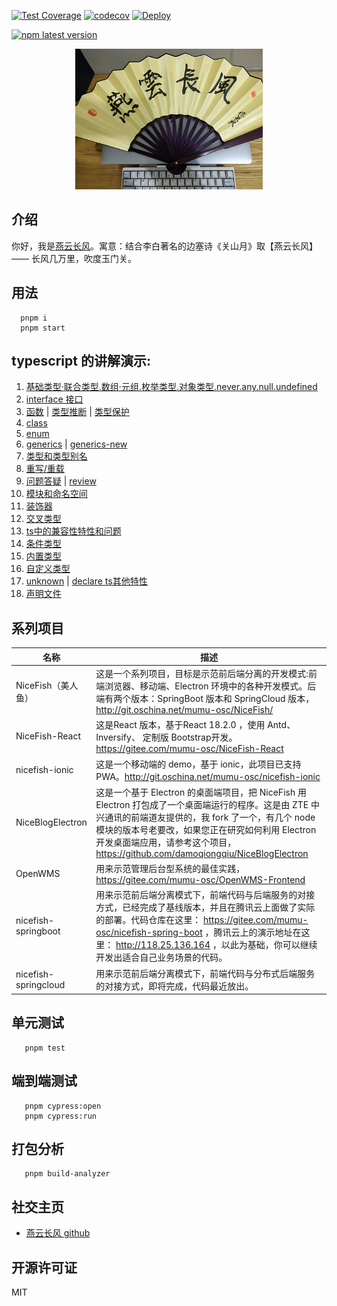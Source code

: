 [![Test Coverage](https://github.com/yanyunchangfeng/learn-typescript/actions/workflows/test.yml/badge.svg)](https://github.com/yanyunchangfeng/learn-typescript/actions/workflows/test.yml/?query=branch:main) [![codecov](https://codecov.io/gh/yanyunchangfeng/learn-typescript/branch/main/graph/badge.svg)](https://codecov.io/gh/yanyunchangfeng/learn-typescript) [![Deploy](https://github.com/yanyunchangfeng/learn-typescript/workflows/Deploy/badge.svg)](https://github.com/yanyunchangfeng/learn-typescript/actions/workflows/deploy.yml)

[![npm latest version](https://img.shields.io/npm/v/learn-typescript/latest.svg)](https://www.npmjs.com/package/learn-typescript)

<p align="center">
    <img width="300" src="src/assets/img/yanyunchangfeng.png">
</p>

## 介绍

你好，我是[燕云长风](https://yanyunchangfeng.github.io)。寓意：结合李白著名的边塞诗《关山月》取【燕云长风】—— 长风几万里，吹度玉门关。

## 用法

```
  pnpm i
  pnpm start
```

## typescript 的讲解演示:

1.  [基础类型·联合类型.数组·元组.枚举类型.对象类型.never.any.null.undefined](src/app/lesson1/basic-types.ts)
2.  [interface 接口](src/app/lesson2/interface.ts)
3.  [函数](src/app/lesson3/function.ts) | [类型推断](src/app/lesson3/type-assert.ts) | [类型保护](src/app/lesson3/type-protect.ts)
4.  [class](src/app/lesson4/class.ts)
5.  [enum](src/app/lesson5/enums.ts)
6.  [generics](src/app/lesson6/generics.ts) | [generics-new](src/app/lesson6/generics-new.ts)
7.  [类型和类型别名](src/app/lesson7/more.ts)
8.  [重写/重载](src/app/lesson8/index.ts)
9.  [问题答疑](src/app/lesson9/index.ts) | [review](src/app/lesson9/review.ts)
10. [模块和命名空间](src/app/lesson10/index.ts)
11. [装饰器](src/app/lesson12/index.ts)
12. [交叉类型](src/app/lesson13/index.ts)
13. [ts中的兼容性特性和问题](src/app/lesson14/index.ts)
14. [条件类型](src/app/lesson15/index.ts)
15. [内置类型](src/app/lesson16/index.ts)
16. [自定义类型](src/app/lesson17/index.ts)
17. [unknown](src/app/lesson18/index.ts) | [declare ts其他特性](src/app/lesson18/declare.ts)
18. [声明文件](src/app/lesson19/index.ts)

## 系列项目

| 名称 | 描述 |
| --- | --- |
| NiceFish（美人鱼） | 这是一个系列项目，目标是示范前后端分离的开发模式:前端浏览器、移动端、Electron 环境中的各种开发模式。后端有两个版本：SpringBoot 版本和 SpringCloud 版本，http://git.oschina.net/mumu-osc/NiceFish/ |
| NiceFish-React | 这是React 版本，基于React 18.2.0 ，使用 Antd、Inversify、 定制版 Bootstrap开发。 https://gitee.com/mumu-osc/NiceFish-React |
| nicefish-ionic | 这是一个移动端的 demo，基于 ionic，此项目已支持 PWA。http://git.oschina.net/mumu-osc/nicefish-ionic |
| NiceBlogElectron | 这是一个基于 Electron 的桌面端项目，把 NiceFish 用 Electron 打包成了一个桌面端运行的程序。这是由 ZTE 中兴通讯的前端道友提供的，我 fork 了一个，有几个 node 模块的版本号老要改，如果您正在研究如何利用 Electron 开发桌面端应用，请参考这个项目，https://github.com/damoqiongqiu/NiceBlogElectron |
| OpenWMS | 用来示范管理后台型系统的最佳实践，https://gitee.com/mumu-osc/OpenWMS-Frontend |
| nicefish-springboot | 用来示范前后端分离模式下，前端代码与后端服务的对接方式，已经完成了基线版本，并且在腾讯云上面做了实际的部署。代码仓库在这里： https://gitee.com/mumu-osc/nicefish-spring-boot ，腾讯云上的演示地址在这里： http://118.25.136.164 ，以此为基础，你可以继续开发出适合自己业务场景的代码。 |
| nicefish-springcloud | 用来示范前后端分离模式下，前端代码与分布式后端服务的对接方式，即将完成，代码最近放出。 |

## 单元测试

```
   pnpm test
```

## 端到端测试

```
   pnpm cypress:open
   pnpm cypress:run
```

## 打包分析

```
   pnpm build-analyzer
```

## 社交主页

- [燕云长风 github](https://github.com/yanyunchangfeng)

## 开源许可证

MIT
